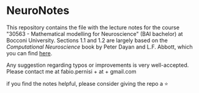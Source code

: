 # NeuroNotes
This repository contains the file with the lecture notes for the course "30563 - Mathematical modelling for Neuroscience" (BAI bachelor) at Bocconi University.
Sections 1.1 and 1.2 are largely based on the _Computational Neuroscience_ book by Peter Dayan and L.F. Abbott, which you can find [here](https://boulderschool.yale.edu/sites/default/files/files/DayanAbbott.pdf).

Any suggestion regarding typos or improvements is very well-accepted. Please contact me at fabio.pernisi + at + gmail.com

if you find the notes helpful, please consider giving the repo a :star:
